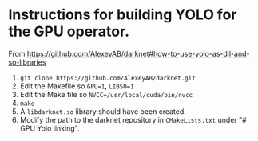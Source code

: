 # Instructions for building YOLO for the GPU operator.

From https://github.com/AlexeyAB/darknet#how-to-use-yolo-as-dll-and-so-libraries

1. `git clone https://github.com/AlexeyAB/darknet.git`
1. Edit the Makefile so `GPU=1`, `LIBSO=1`
1. Edit the Make file so `NVCC=/usr/local/cuda/bin/nvcc`
1. `make`
1. A `libdarknet.so` library should have been created.
1. Modify the path to the darknet repository in `CMakeLists.txt` under "# GPU Yolo linking".
